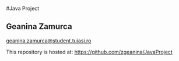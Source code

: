 
#Java Project
 
## Geanina Zamurca
geanina.zamurca@student.tuiasi.ro
 
This repository is hosted at:
https://github.com/zgeanina/JavaProject
